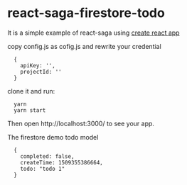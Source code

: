 # react-saga-firestore-todo

It is a simple example of react-saga using [create react app](https://github.com/facebookincubator/create-react-app)

copy config.js as cofig.js and rewrite your credential
```
  {
    apiKey: '',
    projectId: ''
  }
```

clone it and run:
```
  yarn
  yarn start
```
Then open http://localhost:3000/ to see your app.

The firestore demo todo model
```
  {
    completed: false,
    createTime: 1509355386664,
    todo: "todo 1"
  }

```
